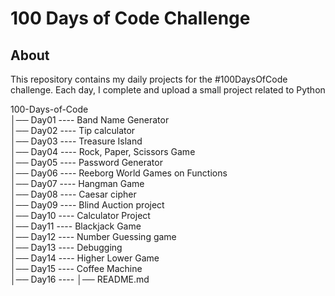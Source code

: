 # 100 Days of Code Challenge

## About
This repository contains my daily projects for the #100DaysOfCode challenge. 
Each day, I complete and upload a small project related to Python

100-Days-of-Code                                                                                                                                             
│── Day01 ---- Band Name Generator                                                                                                                                       
│── Day02 ---- Tip calculator                                                                                                                                            
│── Day03 ---- Treasure Island                                                                                                                                                           
│── Day04 ---- Rock, Paper, Scissors Game                                                                                                                                                                            
│── Day05 ---- Password Generator                                                                                                                                                                                      
│── Day06 ---- Reeborg World Games on Functions                                                                                                                                                                        
│── Day07 ---- Hangman Game                                                                                                                                                                                            
│── Day08 ---- Caesar cipher                                                                                                                                                                                     
│── Day09 ---- Blind Auction project                                                                                                                                                                                
│── Day10 ---- Calculator Project                                                                                                                                                                                   
│── Day11 ---- Blackjack Game                                                                                                                                                                                       
│── Day12 ---- Number Guessing game                                                                                                                                                                                  
│── Day13 ---- Debugging                                                                                                                                                                                              
│── Day14 ---- Higher Lower Game                                                                                                                                                                                    
│── Day15 ---- Coffee Machine                                                                                                                                                                                        
│── Day16 ----
│── README.md
